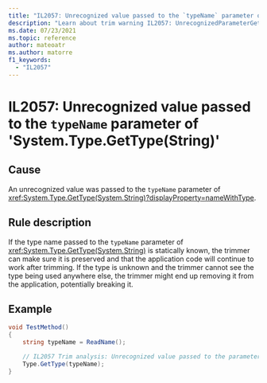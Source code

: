 ```yaml
---
title: "IL2057: Unrecognized value passed to the `typeName` parameter of 'System.Type.GetType(String)'"
description: "Learn about trim warning IL2057: UnrecognizedParameterGetType"
ms.date: 07/23/2021
ms.topic: reference
author: mateoatr
ms.author: matorre
f1_keywords:
  - "IL2057"
---
```

# IL2057: Unrecognized value passed to the `typeName` parameter of 'System.Type.GetType(String)'

## Cause

An unrecognized value was passed to the `typeName` parameter of <xref:System.Type.GetType(System.String)?displayProperty=nameWithType>.

## Rule description

If the type name passed to the `typeName` parameter of <xref:System.Type.GetType(System.String)> is statically known, the trimmer can make sure it
is preserved and that the application code will continue to work after trimming. If the type is unknown and the trimmer cannot see
the type being used anywhere else, the trimmer might end up removing it from the application, potentially breaking it.

## Example

```C#
void TestMethod()
{
    string typeName = ReadName();

    // IL2057 Trim analysis: Unrecognized value passed to the parameter 'typeName' of method 'System.Type.GetType(String typeName)'
    Type.GetType(typeName);
}
```
